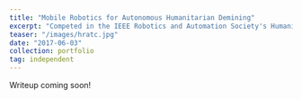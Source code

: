 ```yaml
---
title: "Mobile Robotics for Autonomous Humanitarian Demining"
excerpt: "Competed in the IEEE Robotics and Automation Society's Humanitarian Robotics and Technologies Challenge by applying machine learning for autonomous mine detection with a metal detector on a  low-cost robot platform. Earned 3rd place in the competition and demonstrated robot at ICRA 2017 as a finalist."
teaser: "/images/hratc.jpg"
date: "2017-06-03"
collection: portfolio
tag: independent
---
```


Writeup coming soon! 
